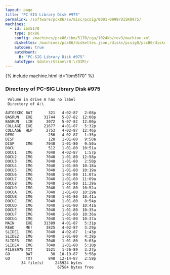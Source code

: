 ```yaml
---
layout: page
title: "PC-SIG Library Disk #975"
permalink: /software/pcx86/sw/misc/pcsig/0001-0999/DISK0975/
machines:
  - id: ibm5170
    type: pcx86
    config: /machines/pcx86/ibm/5170/cga/1024kb/rev3/machine.xml
    diskettes: /machines/pcx86/diskettes.json,/disks/pcsig0/pcx86/diskettes.json
    autoGen: true
    autoMount:
      B: "PC-SIG Library Disk #975"
    autoType: $date\r$time\rB:\rDIR\r
---
```


{% include machine.html id="ibm5170" %}

### Directory of PC-SIG Library Disk #975

     Volume in drive A has no label
     Directory of A:\

    AUTOEXEC BAT       321   4-02-87   2:08p
    BASRUN   EXE     31744   5-07-82  12:00p
    BASRUN   LIB      3072   5-07-82  12:00p
    COLLAGE  EXE     21677   4-01-87   5:32p
    COLLAGE  HLP      2753   4-02-87  12:46p
    DEMO               256   4-02-87   1:35p
    DISP               128   1-01-80   9:50a
    DISP     IMG      7040   1-01-80   9:50a
    DOCU               512   1-01-80  10:51a
    DOCU1    IMG      7040   4-02-87   1:57p
    DOCU2    IMG      7040   1-01-80  12:58p
    DOCU3    IMG      7040   1-01-80   2:50p
    DOCU4    IMG      7040   1-01-80  10:18a
    DOCU5    IMG      7040   1-01-80  10:19a
    DOCU6    IMG      7040   1-01-80  11:07a
    DOCU7    IMG      7040   1-01-80  11:09a
    DOCU8    IMG      7040   1-01-80  11:39a
    DOCU9    IMG      7040   1-01-80  10:52a
    DOCUA    IMG      7040   1-01-80  10:29a
    DOCUB    IMG      7040   1-01-80  10:41a
    DOCUC    IMG      7040   1-01-80   8:54p
    DOCUD    IMG      7040   1-01-80  10:41a
    DOCUE    IMG      7040   1-01-80  10:35a
    DOCUF    IMG      7040   1-01-80  10:36a
    DOCUG    IMG      7040   1-01-80  10:37a
    MAIN     EXE     31389   4-01-87   5:31p
    READ     ME!      3825   4-02-87   3:29p
    SLIDE1   IMG      7040   4-02-87   1:43p
    SLIDE2   IMG      7040   1-01-80   4:38p
    SLIDE3   IMG      7040   1-01-80   5:03p
    SLIDE4   IMG      7040   1-01-80   5:10p
    FILES975 TXT      1521   1-26-89   3:27p
    GO       BAT        38  10-19-87   3:56p
    GO       TXT       848  12-14-87   2:59p
           34 file(s)     245924 bytes
                           67584 bytes free
